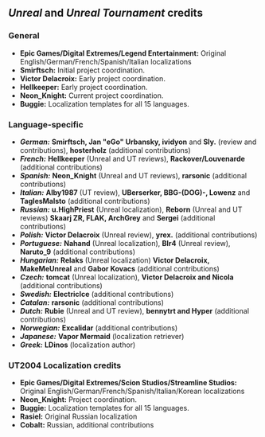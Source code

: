 ## _Unreal_ and _Unreal Tournament_ credits

### General
* **Epic Games/Digital Extremes/Legend Entertainment:** Original English/German/French/Spanish/Italian localizations
* **Smirftsch:** Initial project coordination.
* **Victor Delacroix:** Early project coordination.
* **Hellkeeper:** Early project coordination.
* **Neon_Knight:** Current project coordination.
* **Buggie:** Localization templates for all 15 languages.

### Language-specific
* **_German:_** **Smirftsch, Jan "eGo" Urbansky, ividyon** and **Sly.** (review and contributions), **hosterholz** (additional contributions)
* **_French:_** **Hellkeeper** (Unreal and UT reviews), **Rackover/Louvenarde** (additional contributions)
* **_Spanish:_** **Neon_Knight** (Unreal and UT reviews), **rarsonic** (additional contributions)
* **_Italian:_** **Alby1987** (UT review), **UBerserker, BBG-(DOG)-, Lowenz** and **TaglesMalsto** (additional contributions)
* **_Russian:_** **u.HighPriest** (Unreal localization), **Reborn** (Unreal and UT reviews) **Skaarj ZR, FLAK, ArchGrey** and **Sergei** (additional contributions)
* **_Polish:_** **Victor Delacroix** (Unreal review), **yrex.** (additional contributions)
* **_Portuguese:_** **Nahand** (Unreal localization), **BIr4** (Unreal review), **Naruto_9** (additional contributions)
* **_Hungarian:_** **Relaks** (Unreal localization) **Victor Delacroix, MakeMeUnreal** and **Gabor Kovacs** (additional contributions)
* **_Czech:_** **tomcat** (Unreal localization), **Victor Delacroix and Nicola** (additional contributions)
* **_Swedish:_** **ElectricIce** (additional contributions)
* **_Catalan:_** **rarsonic** (additional contributions)
* **_Dutch:_** **Rubie** (Unreal and UT review), **bennytrt and Hyper** (additional contributions)
* **_Norwegian:_** **Excalidar** (additional contributions)
* **_Japanese:_** **Vapor Mermaid** (localization retriever)
* **_Greek:_** **LDinos** (localization author)

### UT2004 Localization credits
* **Epic Games/Digital Extremes/Scion Studios/Streamline Studios:** Original English/German/French/Spanish/Italian/Korean localizations
* **Neon_Knight:** Project coordination.
* **Buggie:** Localization templates for all 15 languages.
* **Rasiel:** Original Russian localization
* **Cobalt:** Russian, additional contributions
